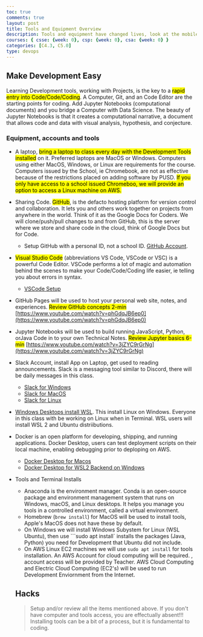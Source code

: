 ```yaml
---
toc: true
comments: true
layout: post
title: Tools and Equipment Overview
description: Tools and equipment have changed lives, look at the mobile phone.  Tools, equipment, with the addition of coding can make you immensely more successful in any field.
courses: { csse: {week: 0}, csp: {week: 0}, csa: {week: 0} }
categories: [C4.3, C5.0]
type: devops
---
```


## Make Development Easy
Learning Development tools, working with Projects, is the key to a <mark>rapid entry into Code/Code/Coding</mark>.  A Computer, Git, and an Code Editor are the starting points for coding.  Add Jupyter Notebooks (computational documents) and you bridge a Computer with Data Science.  The beauty of Jupyter Notebooks is that it creates a computational narrative, a document that allows code and data with visual analysis, hypothesis, and conjecture.

### Equipment, accounts and tools
- A laptop, <mark>bring a laptop to class every day with the Development Tools installed</mark> on it.  Preferred laptops are MacOS or Windows.  Computers using either MacOS, Windows, or Linux are requirements for the course.  Computers issued by the School, ie Chromebook, are not as effective because of the restrictions placed on adding software by PUSD.  <mark>If you only have access to a school issued Chromeboo, we will provide an option to access a Linux machine on AWS.</mark>
- Sharing Code. <mark>GitHub</mark>, is the defacto hosting platform for version control and collaboration. It lets you and others work together on projects from anywhere in the world.  Think of it as the Google Docs for Coders. We will clone/push/pull changes to and from GitHub, this is the server where we store and share code in the cloud, think of Google Docs but for Code.  
   - Setup GitHub with a personal ID, not a school ID.  [GitHub Account](https://docs.github.com/en/get-started/onboarding/getting-started-with-your-github-account).  
- <mark>Visual Studio Code</mark> (abbreviations VS Code, VSCode or VSC) is a powerful Code Editor.  VSCode performs a lot of magic and automation behind the scenes to make your Code/Code/Coding life easier, ie telling you about errors in syntax.
   - [VSCode Setup](https://code.visualstudio.com/learn/get-started/basics.)
- GitHub Pages will be used to host your personal web site, notes, and experiences. <mark>Review GitHub concepts 2-min</mark> [https://www.youtube.com/watch?v=phGdqJB6ep0](https://www.youtube.com/watch?v=phGdqJB6ep0)
- Jupyter Notebooks will be used to build running JavaScript, Python, orJava Code in to your own Technical Notes. <mark>Review Jupyter basics 6-min</mark> [https://www.youtube.com/watch?v=3jZYC9rGrNg](https://www.youtube.com/watch?v=3jZYC9rGrNg)
- Slack Account, install App on Laptop, get used to reading announcements. Slack is a messaging tool similar to Discord, there will be daily messages in this class.
    - [Slack for Windows](https://slack.com/downloads/windows)
    - [Slack for MacOS](https://slack.com/intl/en-in/downloads/mac)
    - [Slack for Linux](https://slack.com/intl/en-gb/downloads/linux)
- [Windows Desktops install WSL](https://learn.microsoft.com/en-us/windows/wsl/install).   This install Linux on Windows.  Everyone in this class with be working on Linux when in Terminal. WSL users will install WSL 2 and Ubuntu distriibutions.
- Docker is an open platform for developing, shipping, and running applications. Docker Desktop, users can test deployment scripts on their local machine, enabling debugging prior to deploping on AWS. 
    - [Docker Desktop for Macos](https://docs.docker.com/desktop/install/mac-install/)  
    - [Docker Desktop for WSL2 Backend on Windows](https://docs.docker.com/desktop/wsl/#:~:text=With%20Docker%20Desktop%20running%20on,to%20improve%20the%20resource%20consumption.)
- Tools and Terminal Installs
   - Anaconda is the environment manager.  Conda is an open-source package and environment management system that runs on Windows, macOS, and Linux desktops.  It helps you manage you tools in a controlled environment, called a virtual environment.
   - Homebrew (```brew install```) for MacOS will be used to install tools,  Apple's MacOS does not have these by default.
   - On Windows we will install Windows Subystem for Linux (WSL Ubuntu), then use ```sudo apt install` installs the packages (Java, Python) you need for Development that Ubuntu did not include.
   - On AWS Linux EC2 machines we will use ```sudo apt install``` for tools installation. An AWS Account for cloud computing will be required.  , account access will be provided by Teacher.  AWS Cloud Computing and Electric Cloud Computing (EC2's) will be used to run Development Enviornment from the Internet.

   ## Hacks
   > Setup and/or review all the items mentioned above.  If you don't have computer and tools access, you are effectually absent!!!  Installing tools can be a bit of a process, but it is fundamental to coding.
